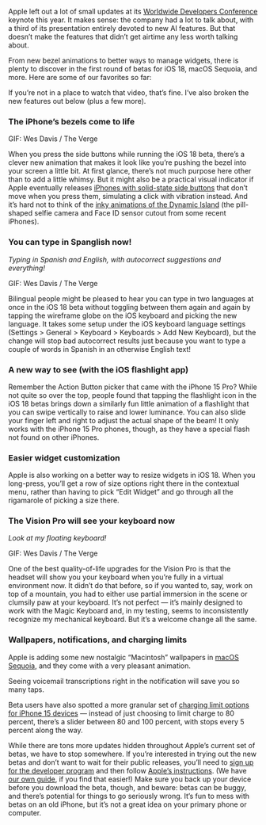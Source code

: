 Apple left out a lot of small updates at its [Worldwide Developers Conference](/2024/6/10/24171999/apple-wwdc-2024-news-rumors-announcements-ios-18-ai) keynote this year. It makes sense: the company had a lot to talk about, with a third of its presentation entirely devoted to new AI features. But that doesn’t make the features that didn’t get airtime any less worth talking about.

From new bezel animations to better ways to manage widgets, there is plenty to discover in the first round of betas for iOS 18, macOS Sequoia, and more. Here are some of our favorites so far:

If you’re not in a place to watch that video, that’s fine. I’ve also broken the new features out below (plus a few more).

### The iPhone’s bezels come to life

GIF: Wes Davis / The Verge

When you press the side buttons while running the iOS 18 beta, there’s a clever new animation that makes it look like you’re pushing the bezel into your screen a little bit. At first glance, there’s not much purpose here other than to add a little whimsy. But it might also be a practical visual indicator if Apple eventually releases [iPhones with solid-state side buttons](/2022/10/29/23429915/iphone-15-ditch-mechanical-volume-power-buttons-solid-state-haptic-feedback-apple-rumors) that don’t move when you press them, simulating a click with vibration instead. And it’s hard not to think of the [inky animations of the Dynamic Island](/23864716/iphone-15-dynamic-island-live-activities-wonderlust) (the pill-shaped selfie camera and Face ID sensor cutout from some recent iPhones).

### You can type in Spanglish now!

*Typing in Spanish and English, with autocorrect suggestions and everything!*

GIF: Wes Davis / The Verge

Bilingual people might be pleased to hear you can type in two languages at once in the iOS 18 beta without toggling between them again and again by tapping the wireframe globe on the iOS keyboard and picking the new language. It takes some setup under the iOS keyboard language settings (Settings &gt; General &gt; Keyboard &gt; Keyboards &gt; Add New Keyboard), but the change will stop bad autocorrect results just because you want to type a couple of words in Spanish in an otherwise English text!

### A new way to see (with the iOS flashlight app)

Remember the Action Button picker that came with the iPhone 15 Pro? While not quite so over the top, people found that tapping the flashlight icon in the iOS 18 betas brings down a similarly fun little animation of a flashlight that you can swipe vertically to raise and lower luminance. You can also slide your finger left and right to adjust the actual shape of the beam! It only works with the iPhone 15 Pro phones, though, as they have a special flash not found on other iPhones.

### Easier widget customization

Apple is also working on a better way to resize widgets in iOS 18. When you long-press, you’ll get a row of size options right there in the contextual menu, rather than having to pick “Edit Widget” and go through all the rigamarole of picking a size there.

### The Vision Pro will see your keyboard now

*Look at my floating keyboard!*

GIF: Wes Davis / The Verge

One of the best quality-of-life upgrades for the Vision Pro is that the headset will show you your keyboard when you’re fully in a virtual environment now. It didn’t do that before, so if you wanted to, say, work on top of a mountain, you had to either use partial immersion in the scene or clumsily paw at your keyboard. It’s not perfect — it’s mainly designed to work with the Magic Keyboard and, in my testing, seems to inconsistently recognize my mechanical keyboard. But it’s a welcome change all the same.

### Wallpapers, notifications, and charging limits

Apple is adding some new nostalgic “Macintosh” wallpapers in [macOS Sequoia](/2024/6/10/24170586/macos-15-mac-apple-ai-wwdc-2024), and they come with a very pleasant animation.

Seeing voicemail transcriptions right in the notification will save you so many taps.

Beta users have also spotted a more granular set of [charging limit options for iPhone 15 devices](/2023/9/21/23884725/apple-iphone-15-pro-optimized-charging-80-percent-how-it-works) — instead of just choosing to limit charge to 80 percent, there’s a slider between 80 and 100 percent, with stops every 5 percent along the way.

While there are tons more updates hidden throughout Apple’s current set of betas, we have to stop somewhere. If you’re interested in trying out the new betas and don’t want to wait for their public releases, you’ll need to [sign up for the developer program](https://developer.apple.com/programs/enroll/) and then follow [Apple’s instructions](https://developer.apple.com/support/install-beta/). (We have [our own guide](/24175976/ios-18-developer-public-betas-install-how-to), if you find that easier!) Make sure you back up your device before you download the beta, though, and beware: betas can be buggy, and there’s potential for things to go seriously wrong. It’s fun to mess with betas on an old iPhone, but it’s not a great idea on your primary phone or computer.
